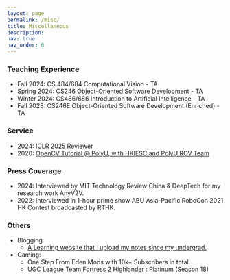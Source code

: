 ```yaml
---
layout: page
permalink: /misc/
title: Miscellaneous
description:
nav: true
nav_order: 6
---
```


### Teaching Experience

- Fall 2024: CS 484/684 Computational Vision - TA
- Spring 2024: CS246 Object-Oriented Software Development - TA
- Winter 2024: CS486/686 Introduction to Artificial Intelligence - TA
- Fall 2023: CS246E Object-Oriented Software Development (Enriched) - TA

### Service

- 2024: ICLR 2025 Reviewer
- 2020: [OpenCV Tutorial @ PolyU, with HKIESC and PolyU ROV Team](https://www.youtube.com/watch?v=9lTxI1hjAhk)

### Press Coverage

- 2024: Interviewed by MIT Technology Review China & DeepTech for my research work AnyV2V.
- 2022: Interviewed in 1-hour prime show ABU Asia-Pacific RoboCon 2021 HK Contest broadcasted by RTHK.

### Others

- Blogging
  - [A Learning website that I upload my notes since my undergrad.](https://vinesmsuic.github.io/)
- Gaming:
  - One Step From Eden Mods with 10k+ Subscribers in total.
  - [UGC League Team Fortress 2 Highlander](https://www.ugcleague.com/home_tf2h.cfm) : Platinum (Season 18)

